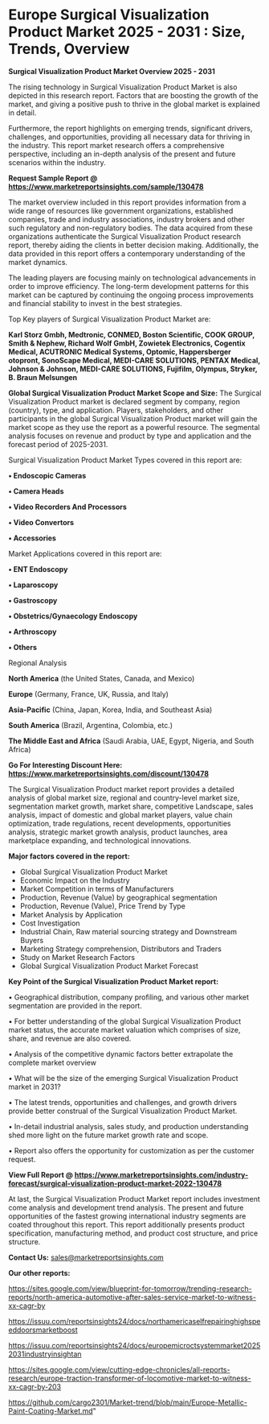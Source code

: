  # Europe Surgical Visualization Product Market 2025 - 2031 : Size, Trends, Overview

<Strong> Surgical Visualization Product Market Overview 2025 - 2031</strong>

The rising technology in Surgical Visualization Product Market is also depicted in this research report. Factors that are boosting the growth of the market, and giving a positive push to thrive in the global market is explained in detail.

Furthermore, the report highlights on emerging trends, significant drivers, challenges, and opportunities, providing all necessary data for thriving in the industry. This report market research offers a comprehensive perspective, including an in-depth analysis of the present and future scenarios within the industry.

<strong>Request Sample Report @ <a href=https://www.marketreportsinsights.com/sample/130478>https://www.marketreportsinsights.com/sample/130478</a></strong>

The market overview included in this report provides information from a wide range of resources like government organizations, established companies, trade and industry associations, industry brokers and other such regulatory and non-regulatory bodies. The data acquired from these organizations authenticate the Surgical Visualization Product research report, thereby aiding the clients in better decision making. Additionally, the data provided in this report offers a contemporary understanding of the market dynamics.

The leading players are focusing mainly on technological advancements in order to improve efficiency. The long-term development patterns for this market can be captured by continuing the ongoing process improvements and financial stability to invest in the best strategies.

Top Key players of Surgical Visualization Product Market are:

<strong>Karl Storz Gmbh, Medtronic, CONMED, Boston Scientific, COOK GROUP, Smith & Nephew, Richard Wolf GmbH, Zowietek Electronics, Cogentix Medical, ACUTRONIC Medical Systems, Optomic, Happersberger otopront, SonoScape Medical, MEDI-CARE SOLUTIONS, PENTAX Medical, Johnson & Johnson, MEDI-CARE SOLUTIONS, Fujifilm, Olympus, Stryker, B. Braun Melsungen</strong>

<strong><b>Global Surgical Visualization Product Market Scope and Size:</b></strong>
The Surgical Visualization Product market is declared segment by company, region (country), type, and application. Players, stakeholders, and other participants in the global Surgical Visualization Product market will gain the market scope as they use the report as a powerful resource. The segmental analysis focuses on revenue and product by type and application and the forecast period of 2025-2031.

Surgical Visualization Product Market Types covered in this report are:

<strong>• Endoscopic Cameras

• Camera Heads

• Video Recorders And Processors

• Video Convertors

• Accessories</strong>

Market Applications covered in this report are:

<strong>• ENT Endoscopy

• Laparoscopy

• Gastroscopy

• Obstetrics/Gynaecology Endoscopy

• Arthroscopy

• Others</strong> 

Regional Analysis

<strong>North America</strong> (the United States, Canada, and Mexico)

<strong>Europe</strong> (Germany, France, UK, Russia, and Italy)

<strong>Asia-Pacific</strong> (China, Japan, Korea, India, and Southeast Asia)

<strong>South America</strong> (Brazil, Argentina, Colombia, etc.)

<strong>The Middle East and Africa</strong> (Saudi Arabia, UAE, Egypt, Nigeria, and South Africa)

<strong>Go For Interesting Discount Here: <a href=https://www.marketreportsinsights.com/discount/130478>https://www.marketreportsinsights.com/discount/130478</a></strong>

The Surgical Visualization Product market report provides a detailed analysis of global market size, regional and country-level market size, segmentation market growth, market share, competitive Landscape, sales analysis, impact of domestic and global market players, value chain optimization, trade regulations, recent developments, opportunities analysis, strategic market growth analysis, product launches, area marketplace expanding, and technological innovations.

<strong><b>Major factors covered in the report:</b></strong>
<ul>
  <li>Global Surgical Visualization Product Market </li>
  <li>Economic Impact on the Industry</li>
  <li>Market Competition in terms of Manufacturers</li>
  <li>Production, Revenue (Value) by geographical segmentation</li>
  <li>Production, Revenue (Value), Price Trend by Type</li>
  <li>Market Analysis by Application</li>
  <li>Cost Investigation</li>
  <li>Industrial Chain, Raw material sourcing strategy and Downstream Buyers</li>
  <li>Marketing Strategy comprehension, Distributors and Traders</li>
  <li>Study on Market Research Factors</li>
  <li>Global Surgical Visualization Product Market Forecast</li>
</ul>

<strong><b>Key Point of the Surgical Visualization Product Market report:</b></strong>

• Geographical distribution, company profiling, and various other market segmentation are provided in the report.

• For better understanding of the global Surgical Visualization Product market status, the accurate market valuation which comprises of size, share, and revenue are also covered.

• Analysis of the competitive dynamic factors better extrapolate the complete market overview

• What will be the size of the emerging Surgical Visualization Product market in 2031?

• The latest trends, opportunities and challenges, and growth drivers provide better construal of the Surgical Visualization Product Market.

• In-detail industrial analysis, sales study, and production understanding shed more light on the future market growth rate and scope.

• Report also offers the opportunity for customization as per the customer request.

<strong><b>View Full Report @ <a href=https://www.marketreportsinsights.com/industry-forecast/surgical-visualization-product-market-2022-130478>https://www.marketreportsinsights.com/industry-forecast/surgical-visualization-product-market-2022-130478</a></b></strong>


At last, the Surgical Visualization Product Market report includes investment come analysis and development trend analysis. The present and future opportunities of the fastest growing international industry segments are coated throughout this report. This report additionally presents product specification, manufacturing method, and product cost structure, and price structure.

<strong>Contact Us:</strong>
sales@marketreportsinsights.com

<strong>Our other reports:</strong>

<a href=https://sites.google.com/view/blueprint-for-tomorrow/trending-research-reports/north-america-automotive-after-sales-service-market-to-witness-xx-cagr-by>https://sites.google.com/view/blueprint-for-tomorrow/trending-research-reports/north-america-automotive-after-sales-service-market-to-witness-xx-cagr-by</a>

<a href=https://issuu.com/reportsinsights24/docs/northamericaselfrepairinghighspeeddoorsmarketboost>https://issuu.com/reportsinsights24/docs/northamericaselfrepairinghighspeeddoorsmarketboost</a>

<a href=https://issuu.com/reportsinsights24/docs/europemicroctsystemmarket20252031industryinsightan>https://issuu.com/reportsinsights24/docs/europemicroctsystemmarket20252031industryinsightan</a>

<a href=https://sites.google.com/view/cutting-edge-chronicles/all-reports-research/europe-traction-transformer-of-locomotive-market-to-witness-xx-cagr-by-203>https://sites.google.com/view/cutting-edge-chronicles/all-reports-research/europe-traction-transformer-of-locomotive-market-to-witness-xx-cagr-by-203</a>

<a href=https://github.com/cargo2301/Market-trend/blob/main/Europe-Metallic-Paint-Coating-Market.md>https://github.com/cargo2301/Market-trend/blob/main/Europe-Metallic-Paint-Coating-Market.md</a>"
